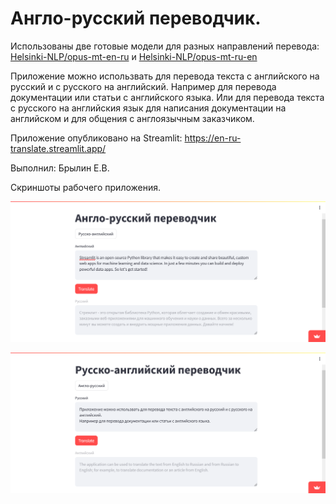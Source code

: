 # Англо-русский переводчик.

Использованы две готовые модели для разных направлений перевода:
[Helsinki-NLP/opus-mt-en-ru](https://huggingface.co/Helsinki-NLP/opus-mt-en-ru)
и [Helsinki-NLP/opus-mt-ru-en](https://huggingface.co/Helsinki-NLP/opus-mt-ru-en)

Приложение можно использвать для перевода текста с английского на русский и с русского на английский.
Например для перевода документации или статьи с английского языка. Или для перевода текста с русского
на английския язык для написания документации на английском и для общения с англоязычным заказчиком.

Приложение опубликовано на Streamlit: https://en-ru-translate.streamlit.app/

Выполнил: Брылин Е.В.

Скриншоты рабочего приложения.

![](screenshot.png)

![](screenshot2.png)